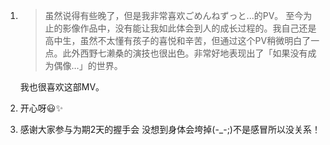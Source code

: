 1. > 虽然说得有些晚了，但是我非常喜欢ごめんねずっと...的PV。 至今为止的影像作品中，没有能让我如此体会到人的成长过程的。我自己还是高中生，虽然不太懂有孩子的喜悦和辛苦，但通过这个PV稍微明白了一点。此外西野七濑桑的演技也很出色。非常好地表现出了「如果没有成为偶像…」的世界。

   我也很喜欢这部MV。

2. 开心呀😃✨

3. 感谢大家参与为期2天的握手会 没想到身体会垮掉(-_-;)不是感冒所以没关系！